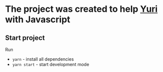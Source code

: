 # The project was created  to help [Yuri](https://github.com/Juris-coder) with Javascript

## Start project
Run
- `yarn` - install all dependencies
- `yarn start` - start development mode
